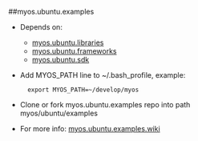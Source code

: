 ##myos.ubuntu.examples

* Depends on:
  * [myos.ubuntu.libraries](https://github.com/amraboelela/myos.ubuntu.libraries)
  * [myos.ubuntu.frameworks](https://github.com/amraboelela/myos.ubuntu.frameworks)
  * [myos.ubuntu.sdk](https://github.com/amraboelela/myos.ubuntu.sdk)
 
* Add MYOS_PATH line to ~/.bash_profile, example:

        export MYOS_PATH=~/develop/myos
* Clone or fork myos.ubuntu.examples repo into path myos/ubuntu/examples
* For more info:
[myos.ubuntu.examples.wiki](https://github.com/amraboelela/myos.ubuntu.examples/wiki)
